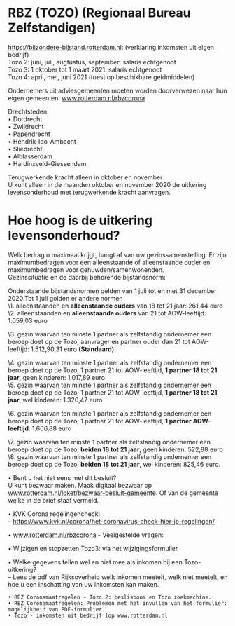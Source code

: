     
# RBZ (TOZO) (Regionaal Bureau Zelfstandigen) #
https://bijzondere-bijstand.rotterdam.nl: (verklaring inkomsten uit eigen bedrijf)  
Tozo 2: juni, juli, augtustus, september: salaris echtgenoot  
Tozo 3: 1 oktober tot 1 maart 2021:  salaris echtgenoot  
Tozo 4:  april, mei, juni 2021 (toest op beschikbare geldmiddelen)  

Ondernemers uit adviesgemeenten moeten worden doorverwezen naar hun eigen gemeenten: www.rotterdam.nl/rbzcorona  

Drechtsteden:  
    • Dordrecht  
    • Zwijdrecht  
    • Papendrecht  
    • Hendrik-Ido-Ambacht  
    • Sliedrecht  
    • Alblasserdam  
    • Hardinxveld-Giessendam  

Terugwerkende kracht alleen in oktober en november  
U kunt alleen in de maanden oktober en november 2020 de uitkering levensonderhoud met terugwerkende kracht aanvragen.  

<div style="page-break-after: always"></div>

# Hoe hoog is de uitkering levensonderhoud?  

Welk bedrag u maximaal krijgt, hangt af van uw gezinssamenstelling. Er zijn maximumbedragen voor een alleenstaande of alleenstaande ouder en maximumbedragen voor gehuwden/samenwonenden.  
Gezinssituatie en de daarbij behorende bijstandsnorm:  

Onderstaande bijstandsnormen gelden van 1 juli tot en met 31 december 2020.Tot 1 juli golden er andere normen  
\1. alleenstaanden en **alleenstaande ouders** van 18 tot 21 jaar: 261,44 euro  
\2. alleenstaanden en **alleenstaande ouders** van 21 tot AOW-leeftijd: 1.059,03 euro  
  
\3. gezin waarvan ten minste 1 partner als zelfstandig ondernemer een beroep doet op de Tozo, aanvrager en partner ouder dan 21 tot AOW-leeftijd: 1.512,90,31 euro **(Standaard)**  
  
\4. gezin waarvan ten minste 1 partner als zelfstandig ondernemer een beroep doet op de Tozo, 1 partner 21 tot AOW-leeftijd, **1 partner 18 tot 21 jaar**, geen kinderen: 1.017,89 euro  
\5. gezin waarvan ten minste 1 partner als zelfstandig ondernemer een beroep doet op de Tozo, 1 partner 21 tot AOW-leeftijd, **1 partner 18 tot 21 jaar**, wel kinderen: 1.320,47 euro  
  
\6. gezin waarvan ten minste 1 partner als zelfstandig ondernemer een beroep doet op de Tozo, 1 partner 21 tot AOW-leeftijd, **1 partner AOW-leeftijd**: 1.606,88 euro  
  
\7. gezin waarvan ten minste 1 partner als zelfstandig ondernemer een beroep doet op de Tozo, **beiden 18 tot 21 jaar**, geen kinderen: 522,88 euro  
\8. gezin waarvan ten minste 1 partner als zelfstandig ondernemer een beroep doet op de Tozo, **beiden 18 tot 21 jaar**, wel kinderen: 825,46 euro.  

<div style="page-break-after: always"></div>

• Bent u het niet eens met dit besluit?  
U kunt bezwaar maken. Maak digitaal bezwaar op www.rotterdam.nl/loket/bezwaar-besluit-gemeente. Of van de gemeente welke in de brief staat vermeld.  

• KVK Corona regelingencheck:  
– https://www.kvk.nl/corona/het-coronavirus-check-hier-je-regelingen/  

• www.rotterdam.nl/rbzcorona - Veelgestelde vragen:  

• Wijzigen en stopzetten Tozo3: via het wijzigingsformulier  

• Welke gegevens tellen wel en niet mee als inkomen bij een Tozo-uitkering?  
– Lees de pdf van Rijksoverheid welk inkomen meetelt, welk niet meetelt, en hoe u een inschatting van uw inkomsten kan maken.  

    • RBZ Coronamaatregelen - Tozo 2: beslisboom en Tozo zoekmachine.  
    • RBZ Coronamaatregelen: Problemen met het invullen van het formulier: mogelijkheid van PDF-formulier.  
    • Tozo - inkomsten uit bedrijf (op www.rotterdam.nl  

